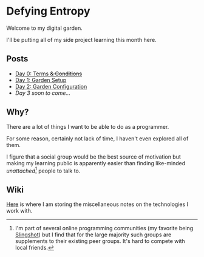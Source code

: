 # Defying Entropy

Welcome to my digital garden. 

I'll be putting all of my side project learning this month here.

## Posts

- [Day 0: Terms ~~& Conditions~~](projects/00.md)
- [Day 1: Garden Setup](projects/01.md)
- [Day 2: Garden Configuration](projects/02.md)
- *Day 3 soon to come...*

## Why?

There are a lot of things I want to be able to do as a programmer.

For some reason, certainly not lack of time, I haven't even explored all of them.

I figure that a social group would be the best source of motivation but making my learning public is apparently easier than finding like-minded *unattached*[^caveat] people to talk to.

## Wiki

[Here](wiki/wiki_moc.md) is where I am storing the miscellaneous notes on the technologies I work with.

[^caveat]: I'm part of several online programming communities (my favorite being [Slingshot](https://slingshotahead.com/)) but I find that for the large majority such groups are supplements to their existing peer groups. It's hard to compete with local friends.